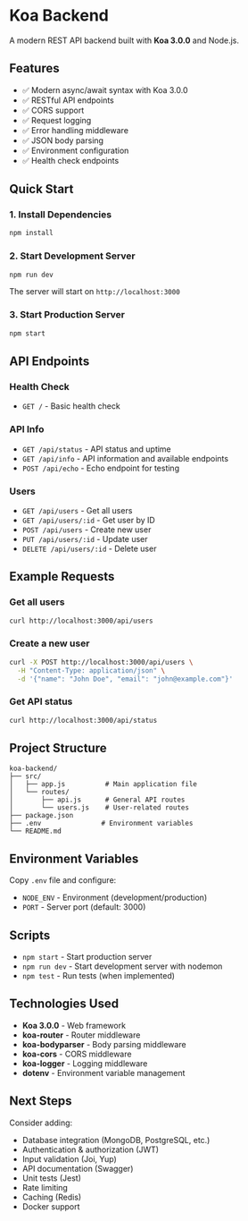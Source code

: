 # Koa Backend

A modern REST API backend built with **Koa 3.0.0** and Node.js.

## Features

- ✅ Modern async/await syntax with Koa 3.0.0
- ✅ RESTful API endpoints
- ✅ CORS support
- ✅ Request logging
- ✅ Error handling middleware
- ✅ JSON body parsing
- ✅ Environment configuration
- ✅ Health check endpoints

## Quick Start

### 1. Install Dependencies

```bash
npm install
```

### 2. Start Development Server

```bash
npm run dev
```

The server will start on `http://localhost:3000`

### 3. Start Production Server

```bash
npm start
```

## API Endpoints

### Health Check

- `GET /` - Basic health check

### API Info

- `GET /api/status` - API status and uptime
- `GET /api/info` - API information and available endpoints
- `POST /api/echo` - Echo endpoint for testing

### Users

- `GET /api/users` - Get all users
- `GET /api/users/:id` - Get user by ID
- `POST /api/users` - Create new user
- `PUT /api/users/:id` - Update user
- `DELETE /api/users/:id` - Delete user

## Example Requests

### Get all users

```bash
curl http://localhost:3000/api/users
```

### Create a new user

```bash
curl -X POST http://localhost:3000/api/users \
  -H "Content-Type: application/json" \
  -d '{"name": "John Doe", "email": "john@example.com"}'
```

### Get API status

```bash
curl http://localhost:3000/api/status
```

## Project Structure

```
koa-backend/
├── src/
│   ├── app.js          # Main application file
│   └── routes/
│       ├── api.js      # General API routes
│       └── users.js    # User-related routes
├── package.json
├── .env               # Environment variables
└── README.md
```

## Environment Variables

Copy `.env` file and configure:

- `NODE_ENV` - Environment (development/production)
- `PORT` - Server port (default: 3000)

## Scripts

- `npm start` - Start production server
- `npm run dev` - Start development server with nodemon
- `npm test` - Run tests (when implemented)

## Technologies Used

- **Koa 3.0.0** - Web framework
- **koa-router** - Router middleware
- **koa-bodyparser** - Body parsing middleware
- **koa-cors** - CORS middleware
- **koa-logger** - Logging middleware
- **dotenv** - Environment variable management

## Next Steps

Consider adding:

- Database integration (MongoDB, PostgreSQL, etc.)
- Authentication & authorization (JWT)
- Input validation (Joi, Yup)
- API documentation (Swagger)
- Unit tests (Jest)
- Rate limiting
- Caching (Redis)
- Docker support
